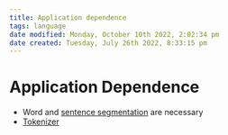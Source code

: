 ```yaml
---
title: Application dependence
tags: language
date modified: Monday, October 10th 2022, 2:02:34 pm
date created: Tuesday, July 26th 2022, 8:33:15 pm
---
```


# Application Dependence
- Word and [sentence segmentation](Sentence%20Segmentation.md) are necessary
- [Tokenizer](Tokenizer.md)



